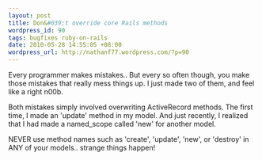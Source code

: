 ```yaml
---
layout: post
title: Don&#039;t override core Rails methods
wordpress_id: 90
tags: bugfixes ruby-on-rails
date: 2010-05-28 14:55:05 +08:00
wordpress_url: http://nathanf77.wordpress.com/?p=90
---
```

Every programmer makes mistakes.. But every so often though, you make those mistakes that really mess things up. I just made two of them, and feel like a right n00b.

Both mistakes simply involved overwriting ActiveRecord methods.
The first time, I made an 'update' method in my model. And just recently, I realized that I had made a named_scope called 'new' for another model.

NEVER use method names such as 'create', 'update', 'new', or 'destroy' in ANY of your models.. strange things happen!

